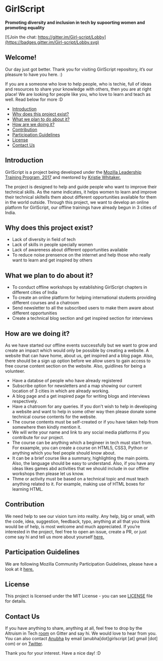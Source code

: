# GirlScript

**Promoting diversity and inclusion in tech by supoorting women and promoting equality**
 
 [![Join the chat: https://gitter.im/Girl-script/Lobby](https://badges.gitter.im/Girl-script/Lobby.svg)

## Welcome! 
Our day just got better. Thank you for visiting GirlScript repository, it’s our pleasure to have you here. :)

If you are a someone who love to help people, who is techie, full of ideas and resources to share your knowledge with others, then you are at right place! We are looking for people like you, who love to learn and teach as well. Read below for more :D

* [Introduction](#introduction)
* [Why does this project exist?](#why-does-this-project-exist)
* [What we plan to do about it?](#what-we-plan-to-do-about-it)
* [How are we doing it?](#how-are-we-doing-it)
* [Contribution](#contribution)
* [Participation Guidelines](#participation-guidelines)
* [License](#license)
* [Contact Us](#contact-us)

## Introduction
GirlScript is a project being developed under the [Mozilla Leadership Training Program, 2017](https://mozilla.teachable.com/p/mozilla-open-leadership-training-series) and mentored by [Kristie Whitaker.](https://github.com/KirstieJane)

The project is designed to help and guide people who want to improve their technical skills. As the name indicates, it helps women to learn and improve their technical skiltells them about different opportunities available for them in the world outside. Through this project, we want to develop an online platform for GirlScript, our offline trainings have already begun in 3 cities of India.

## Why does this project exist?
- Lack of diversity in field of tech
- Lack of skills in people specially women
- Lack of awareness about different opportunities available
- To reduce noise prensence on the internet and help those who really want to learn and get inspired by others

## What we plan to do about it?
- To conduct offline workshops by establishing GirlScript chapters in different cities of India
- To create an online platform for helping international students providing different courses and a chatroom 
- Send newsletter to all the subscribed users to make them aware about different opportunities
- Create a technical blog section and get inspired section for interviews

## How are we doing it?
As we have started our offline events successfully but we want to grow and create an impact which would only be possible by creating a website. A website that can have home, about us, get inspired and a blog page. Also, there should be a sign up option before we allow users to gain access to free course content section on the website. Also, guidlines for being a volunteer.
- Have a databse of people who have already registered
- Subscribe option for newsletters and a map showing our current location of 3 cities in which are already working.
- A blog page and a get inspired page for writing blogs and interviews respectively.
- Have a chatroom for any queries.
If you don't wish to help in developing a website and want to help in some other way then please donate some technical course contents for the website.
- The course contents must be self-created or if you have taken help from somewhere then kindly mention it.
- We will write your name and link to any social media platforms if you contribute for our project.
- The course can be anything which a begineer in tech must start from. For exaample, you can create a course on HTML5, CSS3, Python or anything which you feel people should know about.
- It can be a brief course like a summary, highlighting the main points. Also, the language should be easy to understand.
Also, if you have any ideas likes games abd activities that we should include in our offline workshops then please let us know.
- Thme or activity must be based on a technical topic and must teach anything related to it. For example, making use of HTML boxes for learning HTML.

## Contribution
We need help to see our vision turn into reality. Any help, big or small, with the code, idea, suggestion, feedback, typo, anything at all that you think would be of help, is most welcome and much appreciated.
If you’re interested in the project, feel free to open an issue, create a PR, or just come say hi and tell us more about yourself [here.](https://github.com/girlscript/contribute-girlscript/issues/3) 

## Participation Guidelines
We are following Mozilla Community Participation Guidelines, please have a look at it [here.](https://www.mozilla.org/en-US/about/governance/policies/participation/) 

## License
This project is licensed under the MIT License - you can see [LICENSE](https://github.com/girlscript/contribute-girlscript/blob/master/LICENSE) file for details.

## Contact Us
If you have anything to share, anything at all, feel free to drop by the Altruism in Tech [room](https://gitter.im/GirlScript/Lobby#) on Gitter and say hi. We would love to hear from you. You can also contact [Anubha](https://github.com/anubhamane) by email (anubha[dot]girlscript [at] gmail [dot] com) or on [Twitter](https://twitter.com/anubhamane).

Thank you for your interest. Have a nice day! :D


